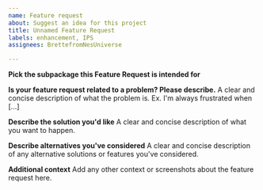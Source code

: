 ```yaml
---
name: Feature request
about: Suggest an idea for this project
title: Unnamed Feature Request
labels: enhancement, IPS
assignees: BrettefromNesUniverse

---
```


**Pick the subpackage this Feature Request is intended for**

**Is your feature request related to a problem? Please describe.**
A clear and concise description of what the problem is. Ex. I'm always frustrated when [...]

**Describe the solution you'd like**
A clear and concise description of what you want to happen.

**Describe alternatives you've considered**
A clear and concise description of any alternative solutions or features you've considered.

**Additional context**
Add any other context or screenshots about the feature request here.
